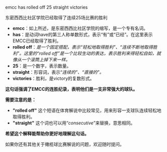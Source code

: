 emcc has rolled off 25 straight victories

东密西西比社区学院已经取得了连续25场比赛的胜利

- **emcc**：如上所述，是东密西西比社区学院的缩写，是一个专有名词。
- **has**：是动词have的第三人称单数形式，表示“有”或“已经”。在这里表示EMCC已经取得了胜利。
- **rolled off**：*是一个固定搭配，表示“轻松地取得胜利”、“连续不断地取得胜利”。这里的“rolled off”是一个比较生动的表达，表示胜利来得轻松自如，就像从一个滚筒上掉下来一样。*
- **25**：是一个数字，表示数量。
- **straight**：形容词，表示“*连续的”、“直接的”。*
- **victories**：胜利，是victory的复数形式。

**这句话强调了EMCC的连胜纪录，表明他们是一支非常强大的球队。**

**需要注意的是：**

- **"rolled off"** 这个短语在体育解说中比较常见，用来形容一支球队连续轻松地取得胜利。
- **"straight"** 这个词也可以用“*consecutive*”来替换，意思相同。

**希望这个解释能帮助你更好地理解这句话。**

如果你还有其他关于橄榄球比赛解说的问题，欢迎随时提问。